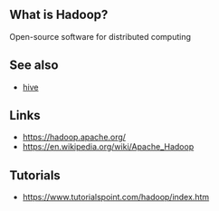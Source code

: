 ## What is Hadoop?
Open-source software for distributed computing

## See also
- [hive][1]

## Links
- https://hadoop.apache.org/
- https://en.wikipedia.org/wiki/Apache_Hadoop

## Tutorials
- https://www.tutorialspoint.com/hadoop/index.htm

<!-- Embedded links -->
[1]: https://github.com/nchristie/general_notes/blob/master/hive.md
